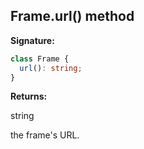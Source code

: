 ## Frame.url() method

**Signature:**

```typescript
class Frame {
  url(): string;
}
```

**Returns:**

string

the frame's URL.
